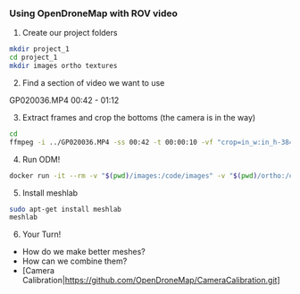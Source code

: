 
### Using OpenDroneMap with ROV video


1. Create our project folders
```bash
mkdir project_1
cd project_1
mkdir images ortho textures
```


2. Find a section of video we want to use

GP020036.MP4  00:42 - 01:12 



3. Extract frames and crop the bottoms (the camera is in the way)
```bash
cd 
ffmpeg -i ../GP020036.MP4 -ss 00:42 -t 00:00:10 -vf "crop=in_w:in_h-384:0:0,fps=3" -qscale:v 1 images/frame%05d.jpg
```


4. Run ODM!

```bash
docker run -it --rm -v "$(pwd)/images:/code/images" -v "$(pwd)/ortho:/code/odm_orthophoto" -v "$(pwd)/textures:/code/odm_texturing" opendronemap/odm
```



5. Install meshlab
```bash
sudo apt-get install meshlab
meshlab
```


6. Your Turn!

- How do we make better meshes? 
- How can we combine them?
- [Camera Calibration|https://github.com/OpenDroneMap/CameraCalibration.git]




